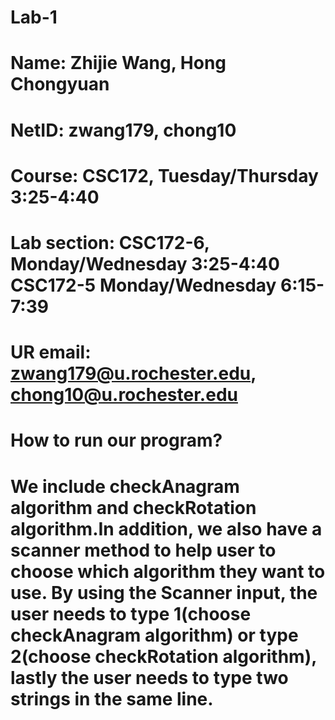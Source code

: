 # Lab-1
# Name: Zhijie Wang, Hong Chongyuan
# NetID: zwang179, chong10
# Course: CSC172, Tuesday/Thursday 3:25-4:40
# Lab section: CSC172-6, Monday/Wednesday 3:25-4:40 CSC172-5 Monday/Wednesday 6:15-7:39
# UR email: zwang179@u.rochester.edu, chong10@u.rochester.edu
# How to run our program? 
# We include checkAnagram algorithm and checkRotation algorithm.In addition, we also have a scanner method to help user to choose which algorithm they want to use. By using the Scanner input, the user needs to type 1(choose checkAnagram algorithm) or type 2(choose checkRotation algorithm), lastly the user needs to type two strings in the same line.
